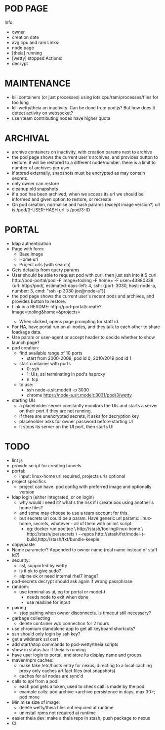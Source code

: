POD PAGE
========
Info:
- owner
- creation date
- avg cpu and ram
Links:
- node page
- [theia] running
- [wetty] stopped
Actions:
- decrypt

MAINTENANCE
===========
- kill containers (or just processes) using lots cpu/ram/processes/files for too long
- kill wetty/theia on inactivity. Can be done from pod.js? But how does it detect
  activity on websocket?
- user/team contributing nodes have higher quota

ARCHIVAL
========
- archive containers on inactivity, with creation params next to archive
- the pod page shows the current user's archives, and provides button to restore.
  it will be restored to a different node/number.
  there is a limit to number of archives per user.
- if stored externally, snapshots must be encrypted as may contain secrets.
- only owner can restore
- cleanup old snapshots
- if a pod has been archived, when we access its url we should be informed
  and given option to restore, or recreate
- On pod creation, normalise and hash params (except image version?)
  url is /pod/3-USER-HASH
  url is /pod/3-ID

PORTAL
======
- ldap authentication
- Page with form:
  - Base image
  - Home url
  - Project urls (with search)
- Gets defaults from query params
- User should be able to request pod with curl, then just ssh into it
  $ curl http://pod-portal/pod -F image=tooling -F home=<home url> -F user=43880338
  {url: http://pod/<pod id>,
   estimated-days-left: 4,
   ssh: {port: 3030, host: node-a, number: 3, cmd: "ssh -p 3030 joe@node-a"}}
- the pod page shows the current user's recent pods and archives, and provides button
  to restore.
- Link in a README:
  http://pod-portal/create?image=tooling&home=<home url>&projects=<project url>
  - When clicked, opens page prompting for staff id.
- For HA, have portal run on all nodes, and they talk to each other to share
  load/age data.
- Use param or user-agent or accept header to decide whether to show launch page?
- pod creation:
  - find available range of 10 ports
    - start from 2000-2009, pod id 0; 2010/2019 pod id 1
  - start container with ports
    - 0: ssh
    - 1: UIs, ssl terminating in pod's haproxy
    - n: tcp
  - to use:
    - ssh node-a.sit.modelt -p 3030
    - chrome https://node-a.sit.modelt:3031/pod/3/wetty
- starting UIs
  - a placeholder server constantly monitors the UIs and starts a server on their
    port if they are not running.
  - if there are unencrypted secrets, it asks for decryption key
  - placeholder asks for owner password before starting UI
  - it stops its server on the UI port, then starts UI

TODO
====
- lint js
- provide script for creating tunnels
- portal:
  - input: linux-home url required, projects urls optional
- project specifics
  - project can have .pod config with preferred image and optionally version
- ldap login (either integrated, or on login)
  - why would i need it? what's the risk if i create box using another's home files?
  - and some may choose to use a team account for this.
  - but secrets url could be a param. Have generic url params: linux-home, secrets,
    whatever - all of them with an init script.
    - eg: docker run pod joe \\
          http://stash/tooling/linux-home \\
          http://stash/joe/secrets \\
          --repos http://stash/fxt/model-t-build,http://stash/fxt/bundle-keepie
- copy/paste
- Name parameter? Appended to owner name (real name instead of staff id?)
- security:
  - ssl, supported by wetty
  - is it ok to give sudo?
  - alpine ok or need internal rhel7 image?
- pod-secrets decrypt should ask again if wrong passphrase
- random:
  - use terminal as ui, eg for portal or model-t
    - needs node to exit when done
    - use readline for input
- pairing
  - stop pairing when owner disconnects. is timeout still necessary?
- garbage collecting
  - delete container w/o connection for 2 hours
- use chromium standalone app to get all keyboard shortcuts?
- ssh should only login by ssh key?
- get a wildmark ssl cert
- add start/stop commands to pod-wetty/theia scripts
- show in status bar if theia is running
- have user login to portal, and store its display name and groups
- maven/npm caches:
  - make fake /etc/hosts entry for nexus, directing to a local caching proxy
    only caches artifact files (not snapshots)
  - caches for all nodes are sync'd
- calls to api from a pod:
  - each pod gets a token, used to check call is made by the pod
  - example calls: pod archive <archive persistence in days, max 30>; pod move <node>
- Minimise size of image:
  - delete wetty/theia files not required at runtime
  - uninstall rpms not required at runtime
- easier theia dev: make a theia repo in stash, push package to nexus
- CI
